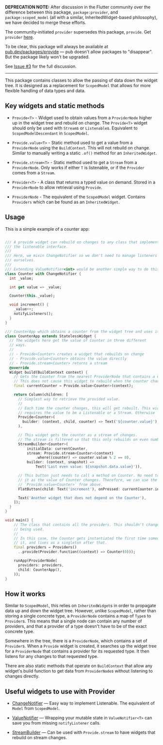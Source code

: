 **DEPRECATION NOTE:** 
After discussion in the Flutter community over the difference between this
package, `package:provider`, and `package:scoped_model` (all with a similar,
InheritedWidget-based philosophy), we have decided to merge these efforts.

The community-initiated `provider` supersedes this package, `provide`. Get `provider`
[here](https://pub.dev/packages/provider).

To be clear, this package will always be available at
[pub.dev/packages/provide](https://pub.dev/packages/provide) — pub doesn't allow
packages to "disappear". But the package likely won't be upgraded.

See [Issue #3](https://github.com/google/flutter-provide/issues/3) for the full
discussion.


---

This package contains classes to allow the passing of data down the widget tree.
It is designed as a replacement for `ScopedModel` that allows for more
flexible handling of data types and data.

## Key widgets and static methods

  * `Provide<T>` - Widget used to obtain values from a `ProviderNode` higher up
  in the widget tree and rebuild on change. The `Provide<T>` widget should
  only be used with `Stream`s or `Listenable`s. Equivalent to
  `ScopedModelDescendant` in `ScopedModel`.

  * `Provide.value<T>` - Static method used to get a value from a `ProviderNode`
  using the `BuildContext`. This will not rebuild on change. Similar to manually
  writing a static `.of()` method for an `InheritedWidget`.

  * `Provide.stream<T>` - Static method used to get a `Stream` from a
  `ProviderNode`. Only works if either `T` is listenable, or if the
  `Provider` comes from a `Stream`.

  * `Provider<T>` - A class that returns a typed value on demand. Stored in
  a `ProviderNode` to allow retrieval using `Provide`.

  * `ProviderNode` - The equivalent of the `ScopedModel` widget. Contains
  `Providers` which can be found as an `InheritedWidget`.

## Usage

This is a simple example of a counter app:

```dart

/// A provide widget can rebuild on changes to any class that implements
/// the listenable interface.
///
/// Here, we mixin ChangeNotifier so we don't need to manage listeners
/// ourselves.
///
/// Extending ValueNotifier<int> would be another simple way to do this.
class Counter with ChangeNotifier {
  int _value;

  int get value => _value;

  Counter(this._value);

  void increment() {
    _value++;
    notifyListeners();
  }
}

/// CounterApp which obtains a counter from the widget tree and uses it.
class CounterApp extends StatelessWidget {
  // The widgets here get the value of Counter in three different
  // ways.
  //
  // - Provide<Counter> creates a widget that rebuilds on change
  // - Provide.value<Counter> obtains the value directly
  // - Provide.stream<Counter> returns a stream
  @override
  Widget build(BuildContext context) {
    // Gets the Counter from the nearest ProviderNode that contains a Counter.
    // This does not cause this widget to rebuild when the counter changes.
    final currentCounter = Provide.value<Counter>(context);

    return Column(children: [
      // Simplest way to retrieve the provided value.
      //
      // Each time the counter changes, this will get rebuilt. This widget
      // requires the value to be a Listenable or a Stream. Otherwise
      Provide<Counter>(
        builder: (context, child, counter) => Text('${counter.value}'),
      ),

      // This widget gets the counter as a stream of changes.
      // The stream is filtered so that this only rebuilds on even numbers.
      StreamBuilder<Counter>(
          initialData: currentCounter,
          stream: Provide.stream<Counter>(context)
              .where((counter) => counter.value % 2 == 0),
          builder: (context, snapshot) =>
              Text('Last even value: ${snapshot.data.value}')),

      // This button just needs to call a method on Counter. No need to rebuild
      // it as the value of Counter changes. Therefore, we can use the value of
      // `Provide.value<Counter>` from above.
      FlatButton(child: Text('increment'), onPressed: currentCounter.increment),

      Text('Another widget that does not depend on the Counter'),
    ]);
  }
}

void main() {
    // The class that contains all the providers. This shouldn't change after
    // being used.
    //
    // In this case, the Counter gets instantiated the first time someone uses
    // it, and lives as a singleton after that.
    final providers = Providers()
      ..provide(Provider.function((context) => Counter(0)));

    runApp(ProviderNode(
      providers: providers,
      child: CounterApp(),
    ));
}

```

## How it works
Similar to `ScopedModel`, this relies on `InheritedWidget`s in order to
propagate data up and down the widget tree. However, unlike `ScopedModel`,
rather than storing a single concrete type, a `ProviderNode` contains a map of
`Type`s to `Provider`s. This means that a single node can contain any number of
providers, and that a provider of a type doesn't have to be of the exact
concrete type.

Somewhere in the tree, there is a `ProviderNode`, which contains a set of
`Provider`s. When a `Provide` widget is created, it searches up the widget tree
for a `ProviderNode` that contains a provider for its requested type. It then
listens for any changes to that requested type.

There are also static methods that operate on `BuildContext` that allow any
widget's build function to get data from `ProviderNode`s without listening to
changes directly.


## Useful widgets to use with Provider
* [ChangeNotifier](https://docs.flutter.io/flutter/foundation/ChangeNotifier-class.html)
  — Easy way to implement Listenable. The equivalent of `Model` from
  `ScopedModel`.

* [ValueNotifier](https://docs.flutter.io/flutter/foundation/ValueNotifier-class.html)
  — Wrapping your mutable state in `ValueNotifier<T>` can save you from
  missing `notifyListener` calls.

* [StreamBuilder](https://docs.flutter.io/flutter/widgets/StreamBuilder-class.html)
  — Can be used with `Provide.stream` to have widgets that rebuild on
  stream changes.

